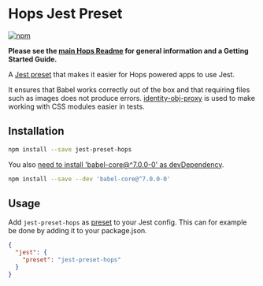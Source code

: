 # Hops Jest Preset

[![npm](https://img.shields.io/npm/v/jest-preset-hops/latest.svg)](https://www.npmjs.com/package/jest-preset-hops)

**Please see the [main Hops Readme](https://github.com/xing/hops/blob/master/README.md) for general information and a Getting Started Guide.**

A [Jest preset](https://facebook.github.io/jest/docs/configuration.html#preset-string) that makes it easier for Hops powered apps to use Jest.

It ensures that Babel works correctly out of the box and that requiring files such as images does not produce errors. [identity-obj-proxy](https://github.com/keyanzhang/identity-obj-proxy) is used to make working with CSS modules easier in tests.

## Installation

```bash
npm install --save jest-preset-hops
```

You also [need to install 'babel-core@^7.0.0-0' as devDependency](https://jestjs.io/docs/en/getting-started#using-babel).

```bash
npm install --save --dev 'babel-core@^7.0.0-0'
```

## Usage

Add `jest-preset-hops` as [preset](https://facebook.github.io/jest/docs/en/configuration.html#preset-string) to your Jest config. This can for example be done by adding it to your package.json.

```json
{
  "jest": {
    "preset": "jest-preset-hops"
  }
}
```
